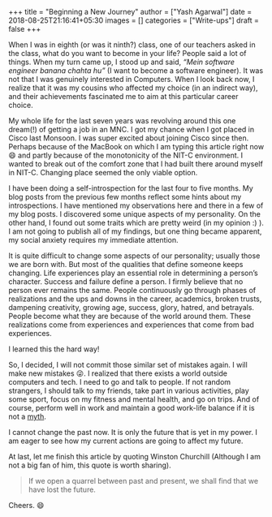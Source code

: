 +++
title = "Beginning a New Journey"
author = ["Yash Agarwal"]
date = 2018-08-25T21:16:41+05:30
images = []
categories = ["Write-ups"]
draft = false
+++

When I was in eighth (or was it ninth?) class, one of our teachers asked in the class, what do you want to become in your life? People said a lot of things. When my turn came up, I stood up and said, *“Mein software engineer banana chahta hu”* (I want to become a software engineer). It was not that I was genuinely interested in Computers. When I look back now, I realize that it was my cousins who affected my choice (in an indirect way), and their achievements fascinated me to aim at this particular career choice.

My whole life for the last seven years was revolving around this one dream(!) of getting a job in an MNC. I got my chance when I got placed in Cisco last Monsoon. I was super excited about joining Cisco since then. Perhaps because of the MacBook on which I am typing this article right now :smile: and partly because of the monotonicity of the NIT-C environment. I wanted to break out of the comfort zone that I had built there around myself in NIT-C. Changing place seemed the only viable option.

I have been doing a self-introspection for the last four to five months. My blog posts from the previous few months reflect some hints about my introspections. I have mentioned my observations here and there in a few of my blog posts. I discovered some unique aspects of my personality. On the other hand, I found out some traits which are pretty weird (in my opinion :) ). I am not going to publish all of my findings, but one thing became apparent, my social anxiety requires my immediate attention.

It is quite difficult to change some aspects of our personality; usually those we are born with. But most of the qualities that define someone keeps changing. Life experiences play an essential role in determining a person’s character. Success and failure define a person. I firmly believe that no person ever remains the same. People continuously go through phases of realizations and the ups and downs in the career, academics, broken trusts, dampening creativity, growing age, success, glory, hatred, and betrayals. People become what they are because of the world around them. These realizations come from experiences and experiences that come from bad experiences.

I learned this the hard way!

So, I decided, I will not commit those similar set of mistakes again. I will make new mistakes :stuck_out_tongue_winking_eye:. I realized that there exists a world outside computers and tech. I need to go and talk to people. If not random strangers, I should talk to my friends, take part in various activities, play some sport, focus on my fitness and mental health, and go on trips. And of course, perform well in work and maintain a good work-life balance if it is not a [myth](https://theascent.pub/is-work-life-balance-a-myth-c328377966de).

I cannot change the past now. It is only the future that is yet in my power. I am eager to see how my current actions are going to affect my future.

At last, let me finish this article by quoting Winston Churchill (Although I am not a big fan of him, this quote is worth sharing).

> If we open a quarrel between past and present, we shall find that we have lost the future.

Cheers. :smile: